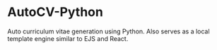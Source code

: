 # AutoCV-Python

Auto curriculum vitae generation using Python. Also serves as a local template engine similar to EJS and React.
